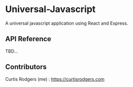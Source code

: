 # Universal-Javascript
A universal javascript application using React and Express.


## API Reference

TBD...


## Contributors

Curtis Rodgers (me) : https://curtisrodgers.com
